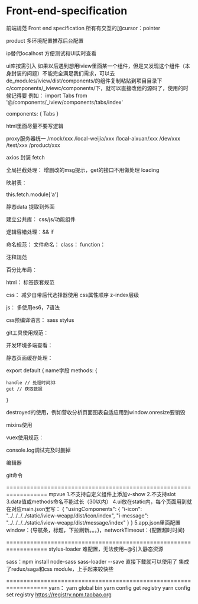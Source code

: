 # Front-end-specification
  前端规范 Front end specification
所有有交互的加cursor：pointer

product 多环境配置推荐后台配置

ip替代localhost 方便测试和UI实时查看

ui库按需引入
如果以后遇到想用iview里面某一个组件，但是又发现这个组件（本身封装的问题）不能完全满足我们需求，可以去de_modules/iview/dist/components/的组件复制粘贴到项目目录下 c/components/_iviewc/components/下，就可以直接改他的源码了，使用的时候记得要
例如：
import Tabs from '@/components/_iview/components/tabs/index'

components: {
    Tabs
} 

html里面尽量不要写逻辑

proxy服务器统一
/mock/xxx
/local-weijia/xxx
/local-aixuan/xxx
/dev/xxx
/test/xxx
/product/xxx

axios 封装 fetch

全局拦截处理：
增删改的msg提示，get的接口不用做处理
loading

映射表：

this.fetch.module['a']

静态data 提取到外面

建立公共库： css/js/功能组件

逻辑容错处理：&& if

命名规范：
	文件命名：
	class：
	function：

注释规范

百分比布局：

html：
 标签嵌套规范

css：
减少自带后代选择器使用
css属性顺序
z-index层级

js：
多使用es6，7语法

css预编译语言：
sass
stylus

git工具使用规范：

开发环境多端查看：

静态页面缓存处理：

export default {
  name字段
  methods: {

    handle // 处理时间33
    get // 获取数据
  }

destroyed的使用，例如营收分析页面图表自适应用到window.onresize要销毁

mixins使用



vuex使用规范：


console.log调试完及时删掉

编辑器

git命令


==================================================================
mpvue
1.不支持自定义组件上添加v-show
2.不支持slot
3.data值或methods命名不能过长（30以内）
4.ui放在static内，每个页面用到就在对应main.json里写：
	{
  		"usingComponents": {
    			"i-icon": "../../../../static/iview-weapp/dist/icon/index",
    			"i-message": "../../../../static/iview-weapp/dist/message/index"
  		}
	}
5.app.json里面配置window：{导航条，标题，下拉刷新。。。}，networkTimeout：{配置超时时间}

==================================================================
stylus-loader 难配置，无法使用~@引入静态资源

sass：npm install node-sass sass-loader --save 直接下载就可以使用了
集成了redux/saga和css module，上手起来较快些











==================================================================
yarn：
yarn global bin
yarn config get registry
yarn config set registry https://registry.npm.taobao.org
